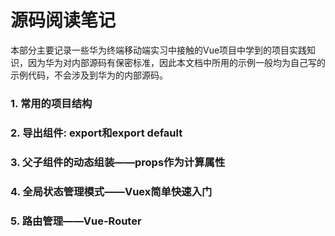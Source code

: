   # 源码阅读笔记

  本部分主要记录一些华为终端移动端实习中接触的Vue项目中学到的项目实践知识，因为华为对内部源码有保密标准，因此本文档中所用的示例一般均为自己写的示例代码，不会涉及到华为的内部源码。
  
  ### 1. 常用的项目结构
  
  ### 2. 导出组件: export和export default
  
  ### 3. 父子组件的动态组装——props作为计算属性
  
  ### 4. 全局状态管理模式——Vuex简单快速入门
  
  ### 5. 路由管理——Vue-Router
  
  
  
